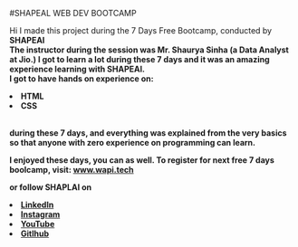
#SHAPEAL WEB DEV BOOTCAMP

Hi I made this project during the 7 Days Free Bootcamp, conducted by <b> SHAPEAI
  <br>
The instructor during the session was Mr. Shaurya Sinha (a Data Analyst at Jio.) I got to learn a lot during these 7 days and it was an amazing experience learning with SHAPEAI. <br>I got to have hands on experience on:
  <li>HTML
  <li>CSS

<br>during these 7 days, and everything was explained from the very basics so that anyone with zero experience on programming can learn.

I enjoyed these days, you can as well. To register for next free 7 days boolcamp, visit: www.wapi.tech

or follow SHAPLAI on 
  <li><a href="https linkedin.com/company/shapeai">Linkedln</a>
  <li><a href= "http://www.instagram.com/shape.ai/?hl=en"> Instagram </a>
    <li> <a href="https://www.youtube.com/channel/UCTUvDLTW9meuDXWcbmISPdA">YouTube </a> 
      <li> <a href="https://github.com/shapeai"> Gitlhub  </a>
